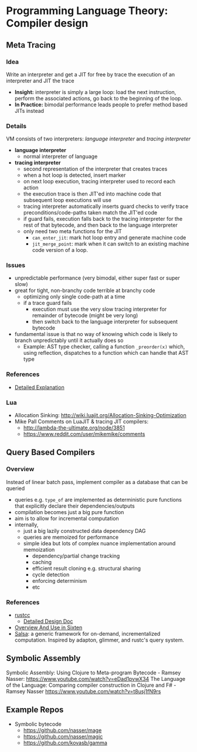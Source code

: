 # Programming Language Theory: Compiler design

## Meta Tracing

### Idea

Write an interpreter and get a JIT for free by trace the execution of an interpreter and JIT the trace

* **Insight:** interpreter is simply a large loop: load the next instruction, perform the associated actions, go back to the beginning of the loop.
* **In Practice:** bimodal performance leads people to prefer method based JITs instead

### Details

VM consists of two interpreters: *language interpreter* and *tracing interpreter*

* **language interpreter**
  * normal interpreter of language
* **tracing interpreter**
  * second representation of the interpreter that creates traces
  * when a hot loop is detected, insert marker
  * on next loop execution, tracing interpreter used to record each action
  * the execution trace is then JIT'ed into machine code that subsequent loop executions will use
  * tracing interpreter automatically inserts guard checks to verify trace preconditions/code-paths taken match the JIT'ed code
  * if guard fails, execution falls back to the tracing interpreter for the rest of that bytecode, and then back to the language interpreter
  * only need two meta functions for the JIT
    * `can_enter_jit`: mark hot loop entry and generate machine code
    * `jit_merge_point`: mark when it can switch to an existing machine code version of a loop.

### Issues

* unpredictable performance (very bimodal, either super fast or super slow)
* great for tight, non-branchy code terrible at branchy code
  * optimizing only single code-path at a time
  * if a trace guard fails
    * execution must use the very slow tracing interpreter for remainder of bytecode (might be very long)
    * then switch back to the language interpreter for subsequent bytecode
* fundamental issue is that no way of knowing which code is likely to branch unpredictably until it actually does so
  * Example: AST type checker, calling a function `_preorder(x)` which, using reflection, dispatches to a function which can handle that AST type

### References

* [Detailed Explanation](https://tratt.net/laurie/blog/entries/fast_enough_vms_in_fast_enough_time.html)

### Lua

* Allocation Sinking: <http://wiki.luajit.org/Allocation-Sinking-Optimization>
* Mike Pall Comments on LuaJIT & tracing JIT compilers:
  * <http://lambda-the-ultimate.org/node/3851>
  * <https://www.reddit.com/user/mikemike/comments>

## Query Based Compilers

### Overview

Instead of linear batch pass, implement compiler as a database that can be queried

* queries e.g. `type_of` are implemented as deterministic pure functions that explicitly declare their dependencies/outputs
* compilation becomes just a big pure function
* aim is to allow for incremental computation
* internally,
  * just a big lazily constructed data dependency DAG
  * queries are memoized for performance
  * simple idea but lots of complex nuance implementation around memoization
    * dependency/partial change tracking
    * caching
    * efficient result cloning e.g. structural sharing
    * cycle detection
    * enforcing determinism
    * etc

### References

* [rustcc](https://rustc-dev-guide.rust-lang.org/query.html)
  * [Detailed Design Doc](https://github.com/nikomatsakis/rustc-on-demand-incremental-design-doc/blob/master/0000-rustc-on-demand-and-incremental.md)
* [Overview And Use in Sixten](https://ollef.github.io/blog/posts/query-based-compilers.html)
* [Salsa](https://github.com/salsa-rs/salsa): a generic framework for on-demand, incrementalized computation. Inspired by adapton, glimmer, and rustc's query system.

## Symbolic Assembly

Symbolic Assembly: Using Clojure to Meta-program Bytecode - Ramsey Nasser: <https://www.youtube.com/watch?v=eDad1pvwX34>
The Language of the Language: Comparing compiler construction in Clojure and F# - Ramsey Nasser <https://www.youtube.com/watch?v=t8usj1fN9rs>

## Example Repos

* Symbolic bytecode
  * <https://github.com/nasser/mage>
  * <https://github.com/nasser/magic>
  * <https://github.com/kovasb/gamma>
